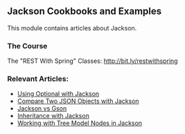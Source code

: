 ## Jackson Cookbooks and Examples

This module contains articles about Jackson.

### The Course

The "REST With Spring" Classes: http://bit.ly/restwithspring

### Relevant Articles: 
- [Using Optional with Jackson](https://www.surya.com/jackson-optional)
- [Compare Two JSON Objects with Jackson](https://www.surya.com/jackson-compare-two-json-objects)
- [Jackson vs Gson](https://www.surya.com/jackson-vs-gson)
- [Inheritance with Jackson](https://www.surya.com/jackson-inheritance)
- [Working with Tree Model Nodes in Jackson](https://www.surya.com/jackson-json-node-tree-model)

